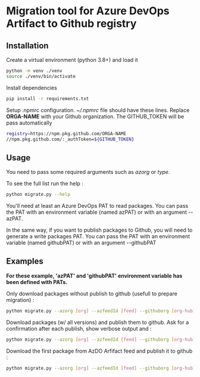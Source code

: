 # Migration tool for Azure DevOps Artifact to Github registry

## Installation

Create a virtual environment (python 3.8+) and load it
```bash
python -m venv ./venv
source ./venv/bin/activate
```
Install dependencies 

```bash
pip install -r requirements.txt
```

Setup .npmrc configuration. *~/.npmrc* file should have these lines.
Replace **ORGA-NAME** with your Github organization. The GITHUB_TOKEN will
be pass automatically
```bash
registry=https://npm.pkg.github.com/ORGA-NAME
//npm.pkg.github.com/:_authToken=${GITHUB_TOKEN}
```

## Usage

You need to pass some required arguments such as *azorg* or *type*.

To see the full list run the help :
```bash
python migrate.py --help
```

You'll need at least an Azure DevOps PAT to read packages. 
You can pass the PAT with an environment variable (named azPAT) or with an argument --azPAT.

In the same way, if you want to publish packages to Github, you will need to generate a write packages PAT.
You can pass the PAT with an environment variable (named githubPAT) or with an argument --githubPAT

## Examples 

**For these example, 'azPAT' and 'githubPAT' environment variable has been defined with PATs.**

Only download packages without publish to github (usefull to prepare migration) :
```bash
python migrate.py --azorg [org] --azfeedId [feed] --githuborg [org-hub] --type npm
```

Download packages (w/ all versions) and publish them to github. Ask for a confirmation 
 after each publish, show verbose output and :
```bash
python migrate.py --azorg [org] --azfeedId [feed] --githuborg [org-hub] --type npm --publish --verbose --slow
```

Download the first package from AzDO Arfifact feed and publish it to github :
```bash
python migrate.py --azorg [org] --azfeedId [feed] --githuborg [org-hub] --type npm --publish --first
```